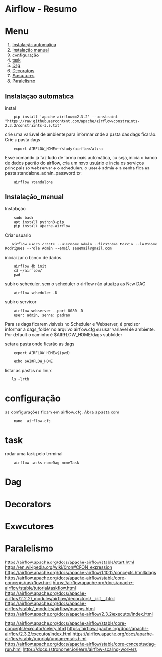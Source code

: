 Airflow - Resumo
=============


# Menu
1. [Instalação automatica](#Instalação)
2. [Instalação manual](#Instalação_manual)
3. [configuração ](#configuração )
4. [task](#task)
5. [Dag](#Dag)
6. [Decorators](#Decorators)
7. [Executores](#Executores)
8. [Paralelismo ](#Paralelismo)


## Instalação automatica

instal 
```
    pip install 'apache-airflow==2.3.2' --constraint "https://raw.githubusercontent.com/apache/airflow/constraints-2.3.2/constraints-3.9.txt"

```

 crie uma variavel de ambiente para informar onde a pasta das dags ficarão. Crie a pasta dags
```
    export AIRFLOW_HOME=~/study/airflow/alura
```

Esse comando já faz tudo de forma mais automática, ou seja, inicia o banco de dados padrão do airflow, cria um novo usuário e inicia os serviços principais (o webserver e o scheduler).
o user é admin e a senha fica na pasta standalone_admin_password.txt
```
    airflow standalone
```

## Instalação_manual

Instalação
```
    sudo bash
    apt install python3-pip
    pip install apache-airflow
```

Criar usuario
```
   airflow users create --username admin --firstname Marcio --lastname Rodrigues --role Admin --email seuemail@gmail.com
```

inicializar o banco de dados. 
```
    airflow db init
    cd ~/airflow/
    pwd
```

subir o scheduler. sem o scheduler o airflow não atualiza as New DAG

```
    airflow scheduler -D
```
subir o servidor 

```
    airflow webserver --port 8080 -D 
    user: admin, senha: padrao
```

Para as dags ficarem visiveis no Scheduler e Webserver, é precisor informar a dags_folder no arquivo airflow.cfg ou usar variavel de ambiente. Por default o caminho é $AIRFLOW_HOME/dags subfolder

setar a pasta onde ficarão as dags
```
    export AIRFLOW_HOME=$(pwd)

    echo $AIRFLOW_HOME 
```

listar as pastas no linux
```
   ls -lrth
```


# configuração  
as configurações ficam em  airflow.cfg. Abra a pasta com 
```
    nano  airflow.cfg
```

# task 
rodar uma task pelo terminal 
```
    airflow tasks nomeDag nomeTask
```

# Dag

# Decorators 

# Exwcutores 

# Paralelismo 




https://airflow.apache.org/docs/apache-airflow/stable/start.html
https://en.wikipedia.org/wiki/Cron#CRON_expression
https://airflow.apache.org/docs/apache-airflow/1.10.12/concepts.html#dags
https://airflow.apache.org/docs/apache-airflow/stable/core-concepts/taskflow.html
https://airflow.apache.org/docs/apache-airflow/stable/tutorial/taskflow.html
https://airflow.apache.org/docs/apache-airflow/2.2.2/_modules/airflow/decorators/__init__.html
https://airflow.apache.org/docs/apache-airflow/stable/_modules/airflow/macros.html
https://airflow.apache.org/docs/apache-airflow/2.3.2/executor/index.html

https://airflow.apache.org/docs/apache-airflow/stable/core-concepts/executor/celery.html
https://airflow.apache.org/docs/apache-airflow/2.3.2/executor/index.html
https://airflow.apache.org/docs/apache-airflow/stable/tutorial/fundamentals.html
https://airflow.apache.org/docs/apache-airflow/stable/core-concepts/dag-run.html
https://docs.astronomer.io/learn/airflow-scaling-workers



